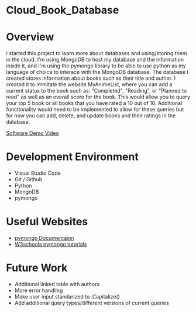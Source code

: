 # Cloud_Book_Database

# Overview
I started this project to learn more about databases and using/storing them in the cloud. I'm using MongoDB to host my database and the information inside it,
and I'm using the pymongo library to be able to use python as my language of choice to interace with the MongoDB database.
The database I created stores information about books such as their title and author. I created it to immitate the website MyAnimeList, where you can add a
current status to the book such as: "Completed", "Reading", or "Planned to read" as well as an overall score for the book. This would allow you to query your top 5
book or all books that you have rated a 10 out of 10. Additional functionality would need to be implemented to allow for these queries but for now you can add,
delete, and update books and their ratings in the database.


[Software Demo Video]()

# Development Environment

- Visual Studio Code
- Git / Github
- Python
- MongoDB
- pymongo

# Useful Websites

* [pymongo Documentaion](https://pymongo.readthedocs.io/en/stable/)
* [W3schools pymongo tutorials](https://www.w3schools.com/python/python_mongodb_getstarted.asp)

# Future Work

* Additional linked table with authors
* More error handling
* Make user input standarized to .Capitalize()
* Add additional query types/different versions of current queries
